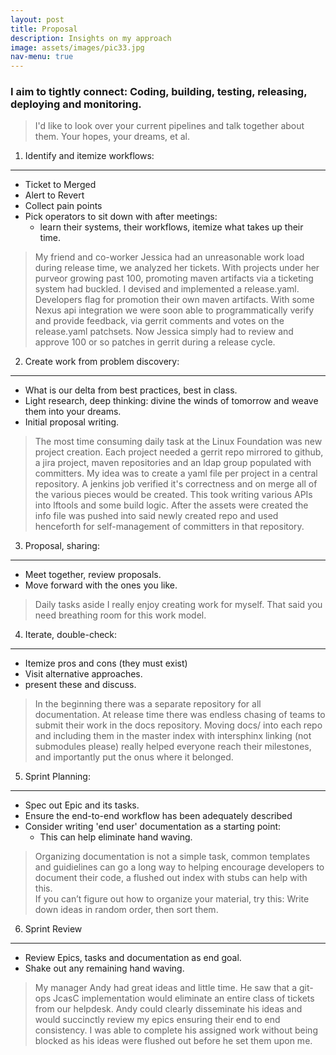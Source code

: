 ```yaml
---
layout: post
title: Proposal
description: Insights on my approach
image: assets/images/pic33.jpg
nav-menu: true
---
```



### I aim to tightly connect: Coding, building, testing, releasing, deploying and monitoring.

> I'd like to look over your current pipelines and talk together about them. Your hopes, your dreams, et al.

1) Identify and itemize workflows:
-------------------------------
* Ticket to Merged
* Alert to Revert
* Collect pain points
* Pick operators to sit down with after meetings:
  * learn their systems, their workflows, itemize what takes up their time.

>My friend and co-worker Jessica had an unreasonable work load during release time, we analyzed her tickets.
With projects under her purveor growing past 100, promoting maven artifacts via a ticketing system had buckled.
I devised and implemented a release.yaml. Developers flag for promotion their own maven artifacts.
With some Nexus api integration we were soon able to programmatically verify and provide feedback, via gerrit comments and votes on the release.yaml patchsets.
Now Jessica simply had to review and approve 100 or so patches in gerrit during a release cycle.


2) Create work from problem discovery:
-----------------------------------
* What is our delta from best practices, best in class.
* Light research, deep thinking: divine the winds of tomorrow and weave them into your dreams.
* Initial proposal writing.

>The most time consuming daily task at the Linux Foundation was new project creation.
Each project needed a gerrit repo mirrored to github, a jira project, maven repositories
and an ldap group populated with committers. My idea was to create a yaml file per project in a central repository.
A jenkins job verified it's correctness and on merge all of the various pieces would be created.
This took writing various APIs into lftools and some build logic. After the assets were created the info file was pushed into said newly created repo
and used henceforth for self-management of committers in that repository.


3) Proposal, sharing:
------------------

* Meet together, review proposals.
* Move forward with the ones you like.

> Daily tasks aside I really enjoy creating work for myself.
That said you need breathing room for this work model.

4) Iterate, double-check:
----------------------

* Itemize pros and cons (they must exist)
* Visit alternative approaches.
* present these and discuss.

>In the beginning there was a separate repository for all documentation.
At release time there was endless chasing of teams to submit their work in the docs repository.
Moving docs/ into each repo and including them in the master index with intersphinx linking (not submodules please)
really helped everyone reach their milestones, and importantly put the onus where it belonged.

5) Sprint Planning:
----------------

* Spec out Epic and its tasks.
* Ensure the end-to-end workflow has been adequately described
* Consider writing 'end user' documentation as a starting point:
  * This can help eliminate hand waving.

>Organizing documentation is not a simple task, common templates and guidielines can go a long way to helping encourage
developers to document their code, a flushed out index with stubs can help with this.\
If you can’t figure out how to organize your material, try this: Write down ideas in random order, then sort them.

6) Sprint Review
-------------

* Review Epics, tasks and documentation as end goal.
* Shake out any remaining hand waving.

>My manager Andy had great ideas and little time.
He saw that a git-ops JcasC implementation would eliminate an entire class of tickets from our helpdesk.
Andy could clearly disseminate his ideas and would succinctly review my epics ensuring their end to end consistency.
I was able to complete his assigned work without being blocked as his ideas were flushed out before he set them upon me.

